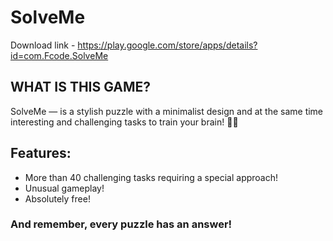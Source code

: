 # SolveMe

Download link - https://play.google.com/store/apps/details?id=com.Fcode.SolveMe

## WHAT IS THIS GAME?
SolveMe — is a stylish puzzle with a minimalist design and at the same time interesting and challenging tasks to train your brain! 🧩🧠

## Features:
* More than 40 challenging tasks requiring a special approach!
* Unusual gameplay!
* Absolutely free!

### And remember, every puzzle has an answer!
